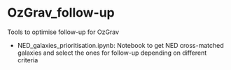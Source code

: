 # OzGrav_follow-up
Tools to optimise follow-up for OzGrav 


- NED_galaxies_prioritisation.ipynb: Notebook to get NED cross-matched galaxies and select the ones for follow-up depending on different criteria
